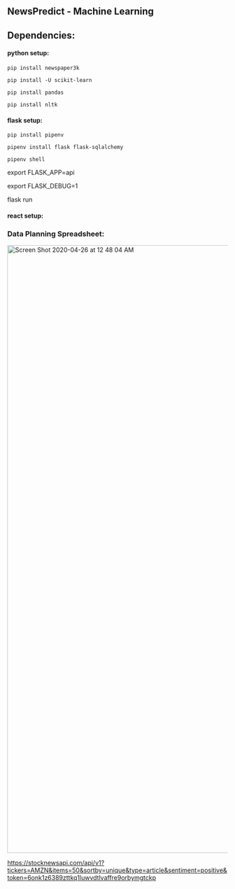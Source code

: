 ## NewsPredict - Machine Learning


## Dependencies:
#### python setup:

`pip install newspaper3k`

`pip install -U scikit-learn`

`pip install pandas`

`pip install nltk`

#### flask setup:
`pip install pipenv`

`pipenv install flask flask-sqlalchemy`

`pipenv shell`

export FLASK_APP=api

export FLASK_DEBUG=1

flask run
#### react setup:

### Data Planning Spreadsheet:
<img width="1389" alt="Screen Shot 2020-04-26 at 12 48 04 AM" src="https://user-images.githubusercontent.com/57355719/80292628-f0cb9600-8757-11ea-8b7a-e96aa6374aad.png">



https://stocknewsapi.com/api/v1?tickers=AMZN&items=50&sortby=unique&type=article&sentiment=positive&token=6onk1z6389zttkq1luwvdtlvaffre9orbymgtckp
